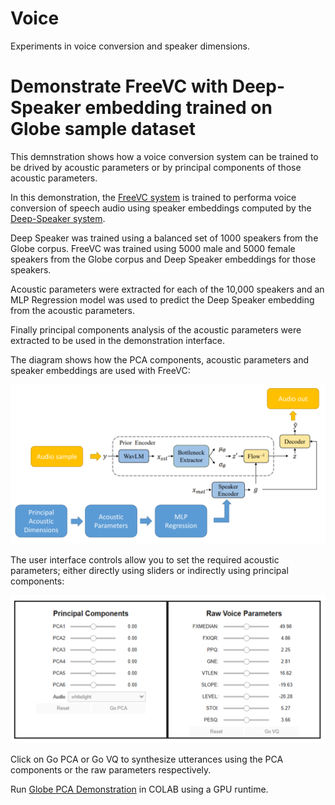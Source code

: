 # Voice
Experiments in voice conversion and speaker dimensions.

# Demonstrate FreeVC with Deep-Speaker embedding trained on Globe sample dataset

This demnstration shows how a voice conversion system can be trained to be drived by acoustic parameters or by principal components of those acoustic parameters.

In this demonstration, the [FreeVC system](https://github.com/OlaWod/FreeVC) is trained to performa voice conversion of speech audio using speaker embeddings computed by the [Deep-Speaker system](https://github.com/philipperemy/deep-speaker).

Deep Speaker was trained using a balanced set of 1000 speakers from the Globe corpus. FreeVC was trained using 5000 male and 5000 female speakers from the Globe corpus and Deep Speaker embeddings for those speakers.

Acoustic parameters were extracted for each of the 10,000 speakers and an MLP Regression model was used to predict the Deep Speaker embedding from the acoustic parameters.

Finally principal components analysis of the acoustic parameters were extracted to be used in the demonstration interface.

The diagram shows how the PCA components, acoustic parameters and speaker embeddings are used with FreeVC:

![Schematic diagram of FreeVC system](/images/freevc-pca.png)

The user interface controls allow you to set the required acoustic parameters; either directly using sliders or indirectly using principal components:

![User interface for Voice Conversion](/images/pca-controls.png)

Click on Go PCA or Go VQ to synthesize utterances using the PCA components or the raw parameters respectively.

Run [Globe PCA Demonstration](https://colab.research.google.com/github/mhuckvale/voice/blob/main/Globe_PCA_Demonstration.ipynb) in COLAB using a GPU runtime.

